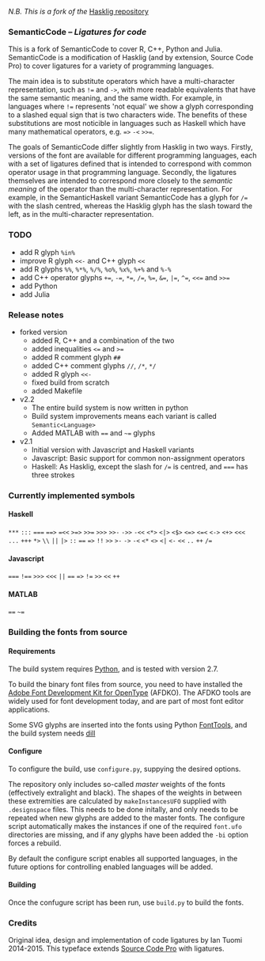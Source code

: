 _N.B. This is a fork of the_ [Hasklig repository](https://github.com/i-tu/Hasklig)

### SemanticCode – _Ligatures for code_

This is a fork of SemanticCode to cover R, C++, Python and Julia. SemanticCode is a modification of Hasklig (and by extension, Source Code Pro) to cover ligatures for a variety of programming languages. 

The main idea is to substitute operators which have a multi-character representation, such as `!=` and `->`, with more readable equivalents that have the same semantic meaning, and the same width. 
For example, in languages where `!=` represents 'not equal' we show a glyph corresponding to a slashed equal sign that is two characters wide. 
The benefits of these substitutions are most noticible in languages such as Haskell which have many mathematical operators, e.g. `=>` `-<` `>>=`.

The goals of SemanticCode differ slightly from Hasklig in two ways. 
Firstly, versions of the font are available for different programming languages, each with a set of ligatures defined that is intended to correspond with common operator usage in that programming language. 
Secondly, the ligatures themselves are intended to correspond more closely to the _semantic meaning_ of the operator than the multi-character representation. 
For example, in the SemanticHaskell variant SemanticCode has a glyph for `/=` with the slash centred, whereas the Hasklig glyph has the slash toward the left, as in the multi-character representation.

### TODO

+ add R glyph `%in%`
+ improve R glyph `<<-` and C++ glyph `<<`
+ add R glyphs `%%`, `%*%`, `%/%`, `%o%`, `%x%`, `%+%` and `%-%`
+ add C++ operator glyphs `+=`, `-=`, `*=`, `/=`, `%=`, `&=`, `|=`, `^=`, `<<=` and `>>=`
+ add Python
+ add Julia

### Release notes
+ forked version
    + added R, C++ and a combination of the two
	+ added inequalities `<=` and `>=`
	+ added R comment glyph `##`
	+ added C++ comment glyphs `//`, `/*`, `*/`
	+ added R glyph `<<-`
	+ fixed build from scratch
	+ added Makefile
+ v2.2
    + The entire build system is now written in python
    + Build system improvements means each variant is called `Semantic<Language>` 
    + Added MATLAB with `==` and `~=` glyphs
+ v2.1
    + Initial version with Javascript and Haskell variants
    + Javascript: Basic support for common non-assignment operators
    + Haskell: As Hasklig, except the slash for `/=` is centred, and `===` has three strokes

### Currently implemented symbols

#### Haskell
`***` `:::` `===` `==>` `=<<` `>=>` `>>=` `>>>` `>>-` `->>` `-<<`
`<*>` `<|>` `<$>` `<=>` `<=<` `<->` `<+>` `<<<` `...` `+++`
`*>` `\\` `||` `|>` `::` `==` `=>` `!!` `>>` `>-` `->` `-<` `<*`
`<>` `<|` `<-` `<<` `..` `++` `/=`

#### Javascript
`===` `!==` `>>>` `<<<` `||` `==` `=>` `!=` `>>` `<<` `++`

#### MATLAB
`==` `~=`

### Building the fonts from source

#### Requirements

The build system requires [Python](https://www.python.org/), and is tested with version 2.7.

To build the binary font files from source, you need to have installed the
[Adobe Font Development Kit for OpenType](http://www.adobe.com/devnet/opentype/afdko.html) (AFDKO). 
The AFDKO tools are widely used for font development today, and are part of most font
editor applications.

Some SVG glyphs are inserted into the fonts using Python [FontTools](https://pypi.python.org/pypi/FontTools), 
and the build system needs [dill](https://pypi.python.org/pypi/dill)

#### Configure

To configure the build, use `configure.py`, suppying the desired options.

The repository only includes so-called *master* weights of the fonts (effectively extralight and black).
The shapes of the weights in between these extremities are calculated by `makeInstancesUFO` supplied with 
`.designspace` files. This needs to be done initally, and only needs to be repeated when new glyphs are 
added to the master fonts. 
The configure script automatically makes the instances if one of the required `font.ufo` directories are 
missing, and if any glyphs have been added the `-bi` option forces a rebuild. 

By default the configure script enables all supported languages, in the future options for 
controlling enabled languages will be added.

#### Building

Once the confugure script has been run, use `build.py` to build the fonts.

### Credits
Original idea, design and implementation of code ligatures by Ian Tuomi 2014-2015. 
This typeface extends [Source Code Pro](https://github.com/adobe-fonts/source-code-pro) with ligatures.

